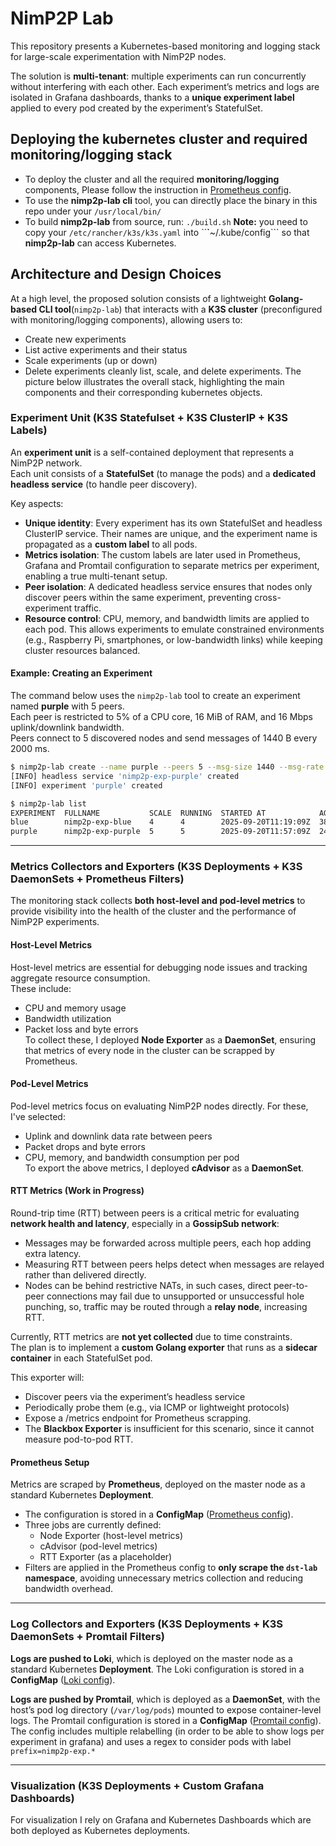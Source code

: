 # NimP2P Lab
This repository presents a Kubernetes-based monitoring and logging stack for large-scale experimentation with NimP2P nodes.

The solution is **multi-tenant**: multiple experiments can run concurrently without interfering with each other. Each experiment’s metrics and logs are isolated in Grafana dashboards, thanks to a **unique experiment label** applied to every pod created by the experiment’s StatefulSet.
## Deploying the kubernetes cluster and required monitoring/logging stack
 - To deploy the cluster and all the required **monitoring/logging** components, Please follow the instruction in [Prometheus config](./00-setup_cluster/).
 - To use the **nimp2p-lab cli** tool, you can directly place the binary in this repo under your `/usr/local/bin/`
 - To build  **nimp2p-lab** from source, run: ```./build.sh```
**Note:** you need to copy your ```/etc/rancher/k3s/k3s.yaml``` into ``̀`~/.kube/config``` so that **nimp2p-lab** can access Kubernetes.
## Architecture and Design Choices
At a high level, the proposed solution consists of a lightweight **Golang-based CLI tool**(```nimp2p-lab```) that interacts with a **K3S cluster** (preconfigured with monitoring/logging components), allowing users to: 
  - Create new experiments
  - List active experiments and their status
  - Scale experiments (up or down)
  - Delete experiments cleanly list, scale, and delete experiments.
  The picture below illustrates the overall stack, highlighting the main components and their corresponding kubernetes objects.
### Experiment Unit (K3S Statefulset + K3S ClusterIP + K3S Labels)
An **experiment unit** is a self-contained deployment that represents a NimP2P network.  
Each unit consists of a **StatefulSet** (to manage the pods) and a **dedicated headless service** (to handle peer discovery).  

Key aspects:  
- **Unique identity**: Every experiment has its own StatefulSet and headless ClusterIP service. Their names are unique, and the experiment name is propagated as a **custom label** to all pods.  
- **Metrics isolation**: The custom labels are later used in Prometheus, Grafana and Promtail configuration to separate metrics per experiment, enabling a true multi-tenant setup.  
- **Peer isolation**: A dedicated headless service ensures that nodes only discover peers within the same experiment, preventing cross-experiment traffic.  
- **Resource control**: CPU, memory, and bandwidth limits are applied to each pod. This allows experiments to emulate constrained environments (e.g., Raspberry Pi, smartphones, or low-bandwidth links) while keeping cluster resources balanced.  
#### Example: Creating an Experiment
The command below uses the `nimp2p-lab` tool to create an experiment named **purple** with 5 peers.  
Each peer is restricted to 5% of a CPU core, 16 MiB of RAM, and 16 Mbps uplink/downlink bandwidth.  
Peers connect to 5 discovered nodes and send messages of 1440 B every 2000 ms.
```bash
$ nimp2p-lab create --name purple --peers 5 --msg-size 1440 --msg-rate 2000 --cpu 0.05 --ram 16 --downlink-bw 16 --uplink-bw 16
[INFO] headless service 'nimp2p-exp-purple' created
[INFO] experiment 'purple' created
```
```bash
$ nimp2p-lab list
EXPERIMENT  FULLNAME           SCALE  RUNNING  STARTED AT            AGE
blue        nimp2p-exp-blue    4      4        2025-09-20T11:19:09Z  38m24s
purple      nimp2p-exp-purple  5      5        2025-09-20T11:57:09Z  24s
```
---
### Metrics Collectors and Exporters (K3S Deployments + K3S DaemonSets + Prometheus Filters)

The monitoring stack collects **both host-level and pod-level metrics** to provide visibility into the health of the cluster and the performance of NimP2P experiments.

#### Host-Level Metrics
Host-level metrics are essential for debugging node issues and tracking aggregate resource consumption.  
These include:
- CPU and memory usage  
- Bandwidth utilization  
- Packet loss and byte errors  
To collect these, I deployed **Node Exporter** as a **DaemonSet**, ensuring that metrics of every node in the cluster can be scrapped by Prometheus.

#### Pod-Level Metrics
Pod-level metrics focus on evaluating NimP2P nodes directly. For these, I've selected:  
- Uplink and downlink data rate between peers  
- Packet drops and byte errors  
- CPU, memory, and bandwidth consumption per pod  
To export the above metrics, I deployed  **cAdvisor** as a **DaemonSet**.

#### RTT Metrics (Work in Progress)
Round-trip time (RTT) between peers is a critical metric for evaluating **network health and latency**, especially in a **GossipSub network**:  
- Messages may be forwarded across multiple peers, each hop adding extra latency.  
- Measuring RTT between peers helps detect when messages are relayed rather than delivered directly.  
- Nodes can be behind restrictive NATs, in such cases, direct peer-to-peer connections may fail due to unsupported or unsuccessful hole punching, so, traffic may be routed through a **relay node**, increasing RTT.  

Currently, RTT metrics are **not yet collected** due to time constraints.  
The plan is to implement a **custom Golang exporter** that runs as a **sidecar container** in each StatefulSet pod.

This exporter will:  
- Discover peers via the experiment’s headless service  
- Periodically probe them (e.g., via ICMP or lightweight protocols)  
- Expose a /metrics endpoint for Prometheus scrapping.  
- The **Blackbox Exporter** is insufficient for this scenario, since it cannot measure pod-to-pod RTT.

#### Prometheus Setup
Metrics are scraped by **Prometheus**, deployed on the master node as a standard Kubernetes **Deployment**.

- The configuration is stored in a **ConfigMap** ([Prometheus config](./00-setup_cluster/ConfigMaps/lab-prometheus-config.yaml)).  
- Three jobs are currently defined:  
  - Node Exporter (host-level metrics)  
  - cAdvisor (pod-level metrics)  
  - RTT Exporter (as a placeholder)  
- Filters are applied in the Prometheus config to **only scrape the `dst-lab` namespace**, avoiding unnecessary metrics collection and reducing bandwidth overhead.
---

### Log Collectors and Exporters (K3S Deployments + K3S DaemonSets + Promtail Filters)
**Logs are pushed to Loki**, which is deployed on the master node as a standard Kubernetes **Deployment**. The Loki configuration is stored in a **ConfigMap** ([Loki config](./00-setup_cluster/ConfigMaps/lab-loki-config.yaml)).

**Logs are pushed by Promtail**, which is deployed as a **DaemonSet**, with the host’s pod log directory (`/var/log/pods`) mounted to expose container-level logs. The Promtail configuration is stored in a **ConfigMap** ([Promtail config](./00-setup_cluster/ConfigMaps/lab-promtail-config.yaml)). The config includes multiple relabelling (in order to be able to show logs per experiment in grafana) and uses a regex to consider pods with label `prefix=nimp2p-exp.*`

---

### Visualization (K3S Deployments + Custom Grafana Dashboards)
For visualization I rely on Grafana and Kubernetes Dashboards which are both deployed as Kubernetes deployments. 


